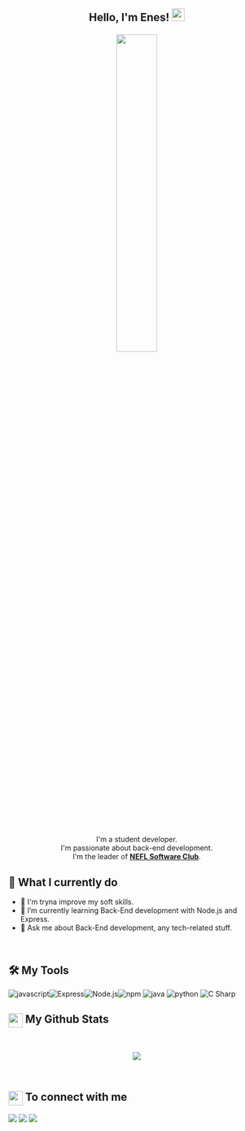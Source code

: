<h2><p align="center">Hello, I'm Enes! <a href="https://rahulmahesh.me/"><img src="https://media.giphy.com/media/hvRJCLFzcasrR4ia7z/giphy.gif" width="25px"></h2></a></p>

<p align="center" ><img 
 src="https://user-images.githubusercontent.com/22797857/90096298-b90f4b00-dd54-11ea-9a31-00ad53f8ec04.gif?raw=true" width="40%" height="40%"/></p>

<p align="center">I'm a student developer.<br/>I'm passionate about back-end development.<br/>I'm the leader of <a href="https://www.instagram.com/neflyazilim"><b>NEFL Software Club</b></a>.<br/></p>


<h2>🚀 What I currently do</h2>

- 🔭 I'm tryna improve my soft skills.
- 🌱 I’m currently learning Back-End development with Node.js and Express.
- 💬 Ask me about Back-End development, any tech-related stuff.
<br>

<h2>🛠️ My Tools</h2>

![javascript](https://img.shields.io/badge/JavaScript-323330?style=for-the-badge&logo=javascript&logoColor=F7DF1E)![Express](https://img.shields.io/static/v1?style=for-the-badge&message=Express&color=000000&logo=Express&logoColor=FFFFFF&label=)![Node.js](https://img.shields.io/static/v1?style=for-the-badge&message=Node.js&color=339933&logo=Node.js&logoColor=FFFFFF&label=)![npm](https://img.shields.io/static/v1?style=for-the-badge&message=npm&color=CB3837&logo=npm&logoColor=FFFFFF&label=)
![java](https://img.shields.io/badge/Java-C21325?style=for-the-badge&logo=java&logoColor=white) ![python](https://img.shields.io/badge/Python-3776AB?style=for-the-badge&logo=python&logoColor=white)
![C Sharp](https://img.shields.io/static/v1?style=for-the-badge&message=C+Sharp&color=239120&logo=C+Sharp&logoColor=FFFFFF&label=)



<h2><img src="https://emojis.slackmojis.com/emojis/images/1471045852/841/hero.gif?1471045852" align="center" width="28" /> My Github Stats</h2> 

<br>

<p align = "center">
  <img src = "https://github-readme-stats.vercel.app/api?username=enescelep&show_icons=true&count_private=true&theme=vue&hide=issues&line_height=30">
</p>

<br>

<h2><img src="https://emojis.slackmojis.com/emojis/images/1579216111/7550/pikachu_wave.gif?1579216111" align="center" width="28" /> To connect with me</h2>

<p align = "center">
 
[<img src ="https://img.shields.io/badge/portfolio-%23.svg?&style=for-the-badge&logo=&logoColor=white%22">](https://enescelep.github.io/)
[<img src="https://img.shields.io/badge/linkedin-%230077B5.svg?&style=for-the-badge&logo=linkedin&logoColor=white" />](https://www.linkedin.com/in/enes-celep-36bbb1200/)
[<img src = "https://img.shields.io/badge/instagram-%23E4405F.svg?&style=for-the-badge&logo=instagram&logoColor=white">](https://www.instagram.com/enesc.05/) 

</p>

